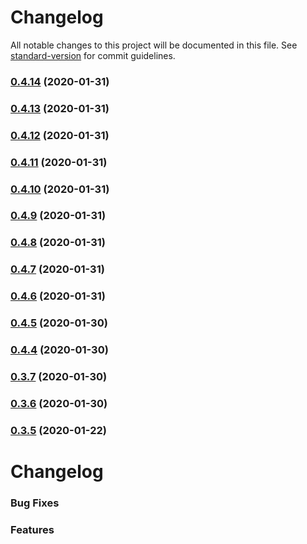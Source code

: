 # Changelog

All notable changes to this project will be documented in this file. See [standard-version](https://github.com/conventional-changelog/standard-version) for commit guidelines.

### [0.4.14](https://github.com/naimo84/node-red-contrib-dockerode/compare/v0.4.13...v0.4.14) (2020-01-31)

### [0.4.13](https://github.com/naimo84/node-red-contrib-dockerode/compare/v0.4.12...v0.4.13) (2020-01-31)

### [0.4.12](https://github.com/naimo84/node-red-contrib-dockerode/compare/v0.4.11...v0.4.12) (2020-01-31)

### [0.4.11](https://github.com/naimo84/node-red-contrib-dockerode/compare/v0.4.10...v0.4.11) (2020-01-31)

### [0.4.10](https://github.com/naimo84/node-red-contrib-dockerode/compare/v0.4.9...v0.4.10) (2020-01-31)

### [0.4.9](https://github.com/naimo84/node-red-contrib-dockerode/compare/v0.4.8...v0.4.9) (2020-01-31)

### [0.4.8](https://github.com/naimo84/node-red-contrib-dockerode/compare/v0.4.7...v0.4.8) (2020-01-31)

### [0.4.7](https://github.com/naimo84/node-red-contrib-dockerode/compare/v0.4.6...v0.4.7) (2020-01-31)

### [0.4.6](https://github.com/naimo84/node-red-contrib-dockerode/compare/v0.4.5...v0.4.6) (2020-01-31)

### [0.4.5](https://github.com/naimo84/node-red-contrib-dockerode/compare/v0.4.4...v0.4.5) (2020-01-30)

### [0.4.4](https://github.com/naimo84/node-red-contrib-dockerode/compare/v0.4.3...v0.4.4) (2020-01-30)

### [0.3.7](https://github.com/ethanbrooks/node-red-contrib-dockerode/compare/v0.3.6...v0.3.7) (2020-01-30)

### [0.3.6](https://github.com/ethanbrooks/node-red-contrib-dockerode/compare/v0.3.5...v0.3.6) (2020-01-30)

### [0.3.5](https://github.com/ethanbrooks/node-red-contrib-dockerode/compare/v0.3.4...v0.3.5) (2020-01-22)

# Changelog

### Bug Fixes

### Features
